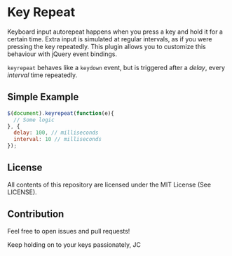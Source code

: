 # Key Repeat
Keyboard input autorepeat happens when you press a key and hold it for a certain time. Extra input is simulated at regular intervals, as if you were pressing the key repeatedly. This plugin allows you to customize this behaviour with jQuery event bindings.

`keyrepeat` behaves like a `keydown` event, but is triggered after a *delay*, every *interval* time repeatedly.

## Simple Example

```javascript
$(document).keyrepeat(function(e){
  // Some logic
}, {
  delay: 100, // milliseconds
  interval: 10 // milliseconds
});
```


## License

All contents of this repository are licensed under the MIT License (See LICENSE).

## Contribution
Feel free to open issues and pull requests!

Keep holding on to your keys passionately,
JC